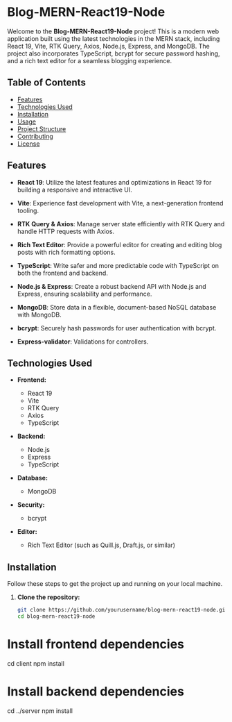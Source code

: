 # Blog-MERN-React19-Node

Welcome to the **Blog-MERN-React19-Node** project! This is a modern web application built using the latest technologies in the MERN stack, including React 19, Vite, RTK Query, Axios, Node.js, Express, and MongoDB. The project also incorporates TypeScript, bcrypt for secure password hashing, and a rich text editor for a seamless blogging experience.

## Table of Contents

- [Features](#features)
- [Technologies Used](#technologies-used)
- [Installation](#installation)
- [Usage](#usage)
- [Project Structure](#project-structure)
- [Contributing](#contributing)
- [License](#license)

## Features

- **React 19**: Utilize the latest features and optimizations in React 19 for building a responsive and interactive UI.
- **Vite**: Experience fast development with Vite, a next-generation frontend tooling.
- **RTK Query & Axios**: Manage server state efficiently with RTK Query and handle HTTP requests with Axios.
- **Rich Text Editor**: Provide a powerful editor for creating and editing blog posts with rich formatting options.
- **TypeScript**: Write safer and more predictable code with TypeScript on both the frontend and backend.

- **Node.js & Express**: Create a robust backend API with Node.js and Express, ensuring scalability and performance.
- **MongoDB**: Store data in a flexible, document-based NoSQL database with MongoDB.
- **bcrypt**: Securely hash passwords for user authentication with bcrypt.
- **Express-validator**: Validations for controllers.

## Technologies Used

- **Frontend:**
    - React 19
    - Vite
    - RTK Query
    - Axios
    - TypeScript

- **Backend:**
    - Node.js
    - Express
    - TypeScript

- **Database:**
    - MongoDB

- **Security:**
    - bcrypt

- **Editor:**
    - Rich Text Editor (such as Quill.js, Draft.js, or similar)

## Installation

Follow these steps to get the project up and running on your local machine.

1. **Clone the repository:**
   ```bash
   git clone https://github.com/yourusername/blog-mern-react19-node.git
   cd blog-mern-react19-node
# Install frontend dependencies
cd client
npm install

# Install backend dependencies
cd ../server
npm install
